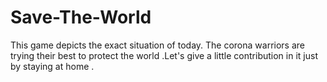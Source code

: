 # Save-The-World
This game depicts the exact situation of today. The corona warriors are trying their best to protect the world .Let's give a little contribution in it just by staying at home .  
